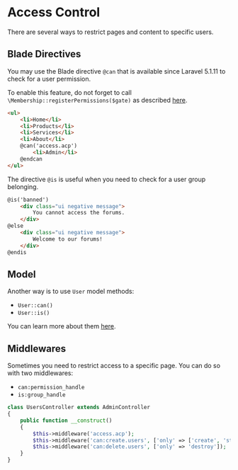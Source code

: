 # Access Control

There are several ways to restrict pages and content to specific users.

## Blade Directives

You may use the Blade directive `@can` that is available since Laravel 5.1.11 to check for a user permission.

To enable this feature, do not forget to call `\Membership::registerPermissions($gate)` as described [here][link-laravel-gate].

``` html
<ul>
    <li>Home</li>
    <li>Products</li>
    <li>Services</li>
    <li>About</li>
    @can('access.acp')
        <li>Admin</li>
    @endcan
</ul>
```

The directive `@is` is useful when you need to check for a user group belonging.

``` html
@is('banned')
    <div class="ui negative message">
        You cannot access the forums.
	</div>
@else
    <div class="ui negative message">
        Welcome to our forums!
    </div>
@endis
```


## Model

Another way is to use `User` model methods:

- `User::can()`
- `User::is()`

You can learn more about them [here][link-api].


## Middlewares

Sometimes you need to restrict access to a specific page. You can do so with two middlewares:

- `can:permission_handle`
- `is:group_handle`

``` php
class UsersController extends AdminController
{
    public function __construct()
    {
        $this->middleware('access.acp');
        $this->middleware('can:create.users', ['only' => ['create', 'store']]);
        $this->middleware('can:delete.users', ['only' => 'destroy']);
	}
}
```

[link-laravel-gate]: /docs/installation.md#laravel-gate
[link-api]: /docs/user-membership/api/classes-and-methods